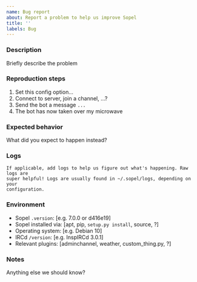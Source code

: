 ```yaml
---
name: Bug report
about: Report a problem to help us improve Sopel
title: ''
labels: Bug
---
```


<!-- Before reporting a bug, please search both open *and closed* issues to
see if it has already been reported. If you can, try to reproduce the problem
on an unmodified copy of the `master` branch first, as sometimes bugs are found
and fixed without a report. If the problem is unreported and persists in
`master`, please help us fix it quickly by filling out as much of this
information as you can. Thanks! -->

### Description
Briefly describe the problem

### Reproduction steps
1. Set this config option...
2. Connect to server, join a channel, ...?
3. Send the bot a message `...`
4. The bot has now taken over my microwave

### Expected behavior
What did you expect to happen instead?

### Logs
```
If applicable, add logs to help us figure out what's happening. Raw logs are
super helpful! Logs are usually found in ~/.sopel/logs, depending on your
configuration.
```

### Environment
- Sopel `.version`: [e.g. 7.0.0 or d416e19]
- Sopel installed via: [apt, pip, `setup.py install`, source, ?]
- Operating system: [e.g. Debian 10]
- IRCd `/version`: [e.g. InspIRCd 3.0.1]
- Relevant plugins: [adminchannel, weather, custom\_thing.py, ?]

### Notes
Anything else we should know?
